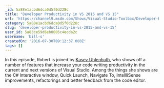 ```yaml
---
_id: 5a88e1acbd6dca0d5f0d228c
title: "Developer Productivity in VS 2015 and VS 15"
url: 'https://channel9.msdn.com/Shows/Visual-Studio-Toolbox/Developer-Productivity-in-VS-2015-and-VS-15'
category: 5a88e1acbd6dca0d5f0d228c
slug: 'developer-productivity-in-vs-2015-and-vs-15'
user_id: 5a83ce59d6eb0005c4ecda2c
username: 'bill-s'
createdOn: '2016-07-30T09:12:37.000Z'
tags: []
---
```


In this episode, Robert is joined by <a href="https://twitter.com/kuhlenhuth">Kasey Uhlenhuth</a>, who shows off a number of features that increase your code writing productivity in the current and next versions of Visual Studio. Among the things she shows are the C# Interactive window, Quick Launch, Navigate To, IntellliSense improvements, refactorings and better feedback from the code editor.
